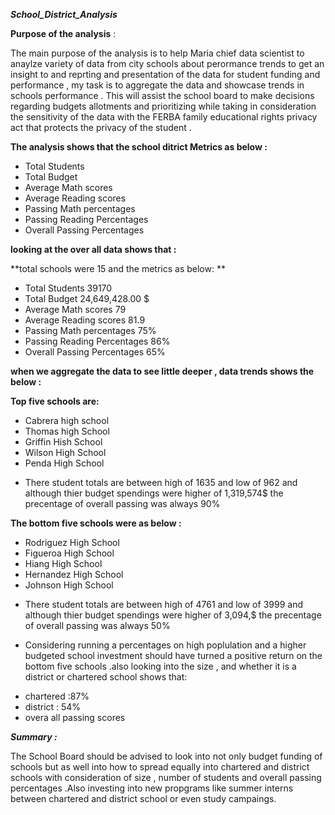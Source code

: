 
***School_District_Analysis***

**Purpose of the analysis** :

The main purpose of the analysis is to help Maria chief data scientist to anaylze variety of data from city schools about perormance trends to get an insight to 
and reprting and presentation of the data for student funding and performance , my task is to aggregate the data and showcase trends in schools performance . This
will assist the school board to make decisions regarding budgets allotments and prioritizing while taking in consideration the sensitivity of the data with the FERBA
family educational rights privacy act that protects the privacy of the student .


**The analysis shows that the school ditrict Metrics as below :**

* Total Students 
* Total Budget
* Average Math scores 
* Average Reading scores  
* Passing Math percentages
* Passing Reading Percentages 
* Overall Passing Percentages 

**looking at the over all data shows that :**

**total schools were 15 and the metrics as below: **

* Total Students 39170
* Total Budget 24,649,428.00 $
* Average Math scores 79
* Average Reading scores  81.9
* Passing Math percentages 75%
* Passing Reading Percentages 86%
* Overall Passing Percentages 65% 

**when we aggregate the data to see little deeper , data trends shows the below :**

**Top five schools are:**

* Cabrera high school
* Thomas high School
* Griffin Hish School
* Wilson High School
* Penda High School
  
- There student totals are between high of 1635 and low of 962 and although thier budget spendings were higher of 1,319,574$ the precentage of overall passing was always 90%


**The bottom five schools were as below :**

* Rodriguez High School
* Figueroa High School
* Hiang High School
* Hernandez High School
* Johnson High School

- There student totals are between high of 4761 and low of 3999 and although thier budget spendings were higher of 3,094,$ the precentage of overall passing was always 50%


- Considering running a percentages on high poplulation and a higher budgeted school investment should have turned a positive return on the bottom five schools .also looking into the size , and whether it is a district or chartered school shows that:

* chartered :87%
* district : 54%
* overa all passing scores 



***Summary :***

The School Board should be advised to look into not only budget funding of schools but as well into how to spread equally into chartered and district schools with consideration of size , number of students and overall passing percentages .Also investing into new propgrams like summer interns between chartered and district school or even study campaings.
